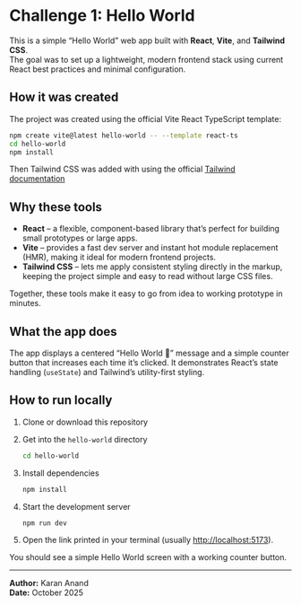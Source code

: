 # Challenge 1: Hello World

This is a simple “Hello World” web app built with **React**, **Vite**, and **Tailwind CSS**.  
The goal was to set up a lightweight, modern frontend stack using current React best practices and minimal configuration.


## How it was created

The project was created using the official Vite React TypeScript template:

```bash
npm create vite@latest hello-world -- --template react-ts
cd hello-world
npm install
````
Then Tailwind CSS was added with using the official [Tailwind documentation](https://tailwindcss.com/docs/installation/using-vite)

## Why these tools

* **React** – a flexible, component-based library that’s perfect for building small prototypes or large apps.
* **Vite** – provides a fast dev server and instant hot module replacement (HMR), making it ideal for modern frontend projects.
* **Tailwind CSS** – lets me apply consistent styling directly in the markup, keeping the project simple and easy to read without large CSS files.

Together, these tools make it easy to go from idea to working prototype in minutes.

## What the app does

The app displays a centered “Hello World 👋” message and a simple counter button that increases each time it’s clicked.
It demonstrates React’s state handling (`useState`) and Tailwind’s utility-first styling.

## How to run locally

1. Clone or download this repository

2. Get into the `hello-world` directory

   ```bash
   cd hello-world
   ```
3. Install dependencies

   ```bash
   npm install
   ```

4. Start the development server

    ```bash
   npm run dev
   ```

5. Open the link printed in your terminal (usually [http://localhost:5173](http://localhost:5173)).

You should see a simple Hello World screen with a working counter button.

---

**Author:** Karan Anand \
**Date:** October 2025